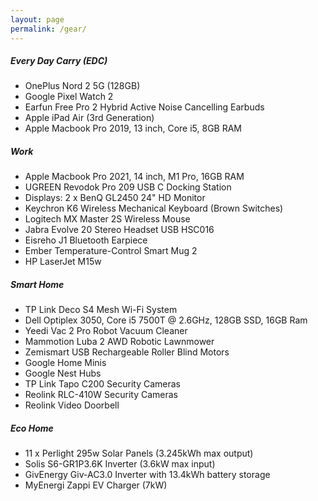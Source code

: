 ```yaml
---
layout: page
permalink: /gear/
---
```


<div class="page-content wc-container">
  <h5>Every Day Carry (EDC)</h5>
  <ul>
    <li>OnePlus Nord 2 5G (128GB)</li>
    <li>Google Pixel Watch 2</li>
    <li>Earfun Free Pro 2 Hybrid Active Noise Cancelling Earbuds</li>
    <li>Apple iPad Air (3rd Generation)</li>
    <li>Apple Macbook Pro 2019, 13 inch, Core i5, 8GB RAM</li>
  </ul>

  <h5>Work</h5>
  <ul>
    <li>Apple Macbook Pro 2021, 14 inch, M1 Pro, 16GB RAM</li>
    <li>UGREEN Revodok Pro 209 USB C Docking Station</li>
    <li>Displays: 2 x BenQ GL2450 24" HD Monitor</li>
    <li>Keychron K6 Wireless Mechanical Keyboard (Brown Switches)</li>
    <li>Logitech MX Master 2S Wireless Mouse</li>
    <li>Jabra Evolve 20 Stereo Headset USB HSC016</li>
    <li>Eisreho J1 Bluetooth Earpiece</li>
    <li>Ember Temperature-Control Smart Mug 2</li>
    <li>HP LaserJet M15w</li>
  </ul>

  <h5>Smart Home</h5>
  <ul>
    <li>TP Link Deco S4 Mesh Wi-Fi System</li>
    <li>Dell Optiplex 3050, Core i5 7500T @ 2.6GHz, 128GB SSD, 16GB Ram</li>
    <li>Yeedi Vac 2 Pro Robot Vacuum Cleaner</li>
    <li>Mammotion Luba 2 AWD Robotic Lawnmower</li>
    <li>Zemismart USB Rechargeable Roller Blind Motors</li>
    <li>Google Home Minis</li>
    <li>Google Nest Hubs</li>
    <li>TP Link Tapo C200 Security Cameras</li>
    <li>Reolink RLC-410W Security Cameras</li>
    <li>Reolink Video Doorbell</li>
  </ul>

  <h5>Eco Home</h5>
  <ul>
    <li>11 x Perlight 295w Solar Panels (3.245kWh max output)</li>
    <li>Solis S6-GR1P3.6K Inverter (3.6kW max input) </li>
    <li>GivEnergy Giv-AC3.0 Inverter with 13.4kWh battery storage</li>
    <li>MyEnergi Zappi EV Charger (7kW)</li>
  </ul>
</div>
